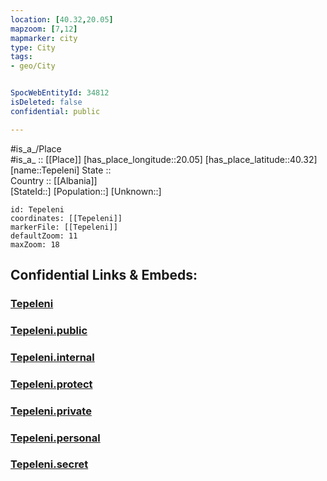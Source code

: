 ```yaml
---
location: [40.32,20.05] 
mapzoom: [7,12] 
mapmarker: city 
type: City
tags:
- geo/City


SpocWebEntityId: 34812
isDeleted: false
confidential: public

---
```

#is_a_/Place  
#is_a_ :: [[Place]] 
[has_place_longitude::20.05] 
[has_place_latitude::40.32] 
[name::Tepeleni] 
State ::  
Country :: [[Albania]]  
[StateId::] 
[Population::] 
[Unknown::] 


```leaflet
id: Tepeleni
coordinates: [[Tepeleni]] 
markerFile: [[Tepeleni]] 
defaultZoom: 11 
maxZoom: 18
```


## Confidential Links & Embeds: 

### [Tepeleni](/_Standards/Earth/Continent/Europe/Europe~South/Albania/Counties~Albania/Gjirokastër/City/Tepeleni.md) 

### [Tepeleni.public](/_public/Earth/Continent/Europe/Europe~South/Albania/Counties~Albania/Gjirokastër/City/Tepeleni.public.md) 

### [Tepeleni.internal](/_internal/Earth/Continent/Europe/Europe~South/Albania/Counties~Albania/Gjirokastër/City/Tepeleni.internal.md) 

### [Tepeleni.protect](/_protect/Earth/Continent/Europe/Europe~South/Albania/Counties~Albania/Gjirokastër/City/Tepeleni.protect.md) 

### [Tepeleni.private](/_private/Earth/Continent/Europe/Europe~South/Albania/Counties~Albania/Gjirokastër/City/Tepeleni.private.md) 

### [Tepeleni.personal](/_personal/Earth/Continent/Europe/Europe~South/Albania/Counties~Albania/Gjirokastër/City/Tepeleni.personal.md) 

### [Tepeleni.secret](/_secret/Earth/Continent/Europe/Europe~South/Albania/Counties~Albania/Gjirokastër/City/Tepeleni.secret.md)

